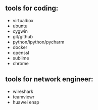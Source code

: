 ## tools for coding:
- virtualbox
- ubuntu
- cygwin
- git/github
- python/ipython/pycharm
- docker
- openssl
- sublime
- chrome

## tools for network engineer:
- wireshark
- teamviewr
- huawei ensp
